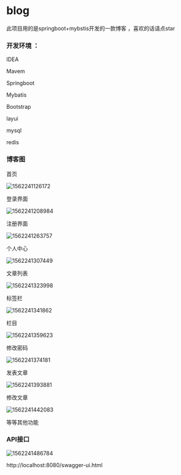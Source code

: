 # blog

此项目用的是springboot+mybstis开发的一款博客 ，喜欢的话请点star

### 开发环境 ：

IDEA

Mavem

Springboot

Mybatis

Bootstrap

layui

mysql

redis



### 博客图

首页



![1562241126172](https://github.com/lqc520/blog/blob/master/assess/1562241126172.png)



登录界面


![1562241208984](https://github.com/lqc520/blog/blob/master/assess/1562241208984.png)



注册界面

![1562241263757](https://github.com/lqc520/blog/blob/master/assess/1562241263757.png)





个人中心

![1562241307449](https://github.com/lqc520/blog/blob/master/assess/1562241307449.png)

文章列表

![1562241323998](https://github.com/lqc520/blog/blob/master/assess/1562241323998.png)





标签栏

![1562241341862](https://github.com/lqc520/blog/blob/master/assess/1562241341862.png)

栏目

![1562241359623](https://github.com/lqc520/blog/blob/master/assess/1562241359623.png)







修改密码



![1562241374181](https://github.com/lqc520/blog/blob/master/assess/1562241374181.png)



发表文章

![1562241393881](https://github.com/lqc520/blog/blob/master/assess/1562241393881.png)



修改文章 



![1562241442083](https://github.com/lqc520/blog/blob/master/assess/1562241442083.png)





等等其他功能

### API接口

![1562241486784](https://github.com/lqc520/blog/blob/master/assess/1562241486784.png)



http://localhost:8080/swagger-ui.html
